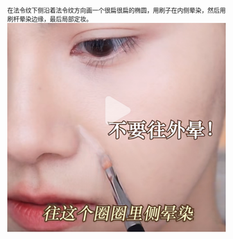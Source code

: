 在法令纹下侧沿着法令纹方向画一个很扁很扁的椭圆，用刷子在内侧晕染，然后用刷杆晕染边缘，最后局部定妆。![320](0-Attachment/Screenshot_2023-01-10-16-00-26-827_com.xingin.xhs.png)